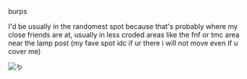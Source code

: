 burps

I'd be usually in the randomest spot because that's probably where my close friends are at, usually in less croded areas like the fnf or tmc area near the lamp post (my fave spot idc if ur there i will not move even if u cover me)


![:worm:](https://komarev.com/ghpvc/?username=shiningumbreon&color=add8e6&label=worms)
